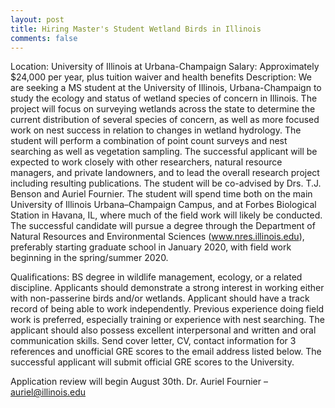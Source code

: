```yaml
---
layout: post
title: Hiring Master's Student Wetland Birds in Illinois
comments: false
---
```


Location: University of Illinois at Urbana-Champaign
Salary: Approximately $24,000 per year, plus tuition waiver and health benefits
Description: We are seeking a MS student at the University of Illinois, Urbana-Champaign to study the ecology and status of wetland species of concern in Illinois. The project will focus on surveying wetlands across the state to determine the current distribution of several species of concern, as well as more focused work on nest success in relation to changes in wetland hydrology. The student will perform a combination of point count surveys and nest searching as well as vegetation sampling. The successful applicant will be expected to work closely with other researchers, natural resource managers, and private landowners, and to lead the overall research project including resulting publications.  The student will be co-advised by Drs. T.J. Benson and Auriel Fournier. The student will spend time both on the main University of Illinois Urbana–Champaign Campus, and at Forbes Biological Station in Havana, IL, where much of the field work will likely be conducted.   
The successful candidate will pursue a degree through the Department of Natural Resources and Environmental Sciences (www.nres.illinois.edu), preferably starting graduate school in January 2020, with field work beginning in the spring/summer 2020.

Qualifications: BS degree in wildlife management, ecology, or a related discipline. Applicants should demonstrate a strong interest in working either with non-passerine birds and/or wetlands. Applicant should have a track record of being able to work independently. Previous experience doing field work is preferred, especially training or experience with nest searching. The applicant should also possess excellent interpersonal and written and oral communication skills. 
Send cover letter, CV, contact information for 3 references and unofficial GRE scores to the email address listed below. The successful applicant will submit official GRE scores to the University.

Application review will begin August 30th. 
Dr. Auriel Fournier – auriel@illinois.edu
 

